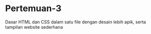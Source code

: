 # Pertemuan-3
Dasar HTML dan CSS dalam satu file dengan desain lebih apik, serta tampilan website sederhana
